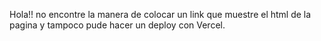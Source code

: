 Hola!! no encontre la manera de colocar un link que muestre el html de la pagina y tampoco pude hacer un deploy con Vercel. 
